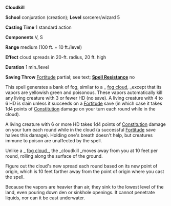  **Cloudkill**

**School** conjuration (creation); **Level** sorcerer/wizard 5

**Casting Time** 1 standard action

**Components** V, S

**Range** medium (100 ft. + 10 ft./level)

**Effect** cloud spreads in 20-ft. radius, 20 ft. high

**Duration** 1 min./level

**Saving Throw** [Fortitude](../combat.html#_fortitude) partial; see text; **[Spell Resistance](../glossary.html#_spell-resistance)** no

This spell generates a bank of fog, similar to a _ [fog cloud](fogCloud.html), _except that its vapors are yellowish green and poisonous. These vapors automatically kill any living creature with 3 or fewer HD (no save). A living creature with 4 to 6 HD is slain unless it succeeds on a [Fortitude](../combat.html#_fortitude) save (in which case it takes 1d4 points of [Constitution](../gettingStarted.html#_constitution) damage on your turn each round while in the cloud).

A living creature with 6 or more HD takes 1d4 points of [Constitution](../gettingStarted.html#_constitution) damage on your turn each round while in the cloud (a successful [Fortitude](../combat.html#_fortitude) save halves this damage). Holding one's breath doesn't help, but creatures immune to poison are unaffected by the spell.

Unlike a _ [fog cloud](fogCloud.html)_, the _cloudkill _moves away from you at 10 feet per round, rolling along the surface of the ground.

Figure out the cloud's new spread each round based on its new point of origin, which is 10 feet farther away from the point of origin where you cast the spell.

Because the vapors are heavier than air, they sink to the lowest level of the land, even pouring down den or sinkhole openings. It cannot penetrate liquids, nor can it be cast underwater.

